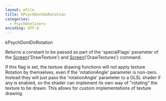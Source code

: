 ```yaml
---
layout: mfile
title: kPsychDontDoRotation
categories:
  - PsychOneliners
encoding: UTF-8
---
```


kPsychDontDoRotation

Returns a constant to be passed as part of the 'specialFlags' parameter
of the [Screen](/docs/Screen)('DrawTexture') and [Screen](/docs/Screen)('DrawTextures') command.

If this flag is set, the texture drawing functions will not apply texture
Rotation by themselves, even if the 'rotationAngle' parameter is
non-zero. Instead they will just pass the 'rotationAngle' parameter to a
GLSL shader if any is enabled, so the shader can implement its own way of
"rotating" the texture to be drawn. This allows for custom
implementations of texture drawing.
